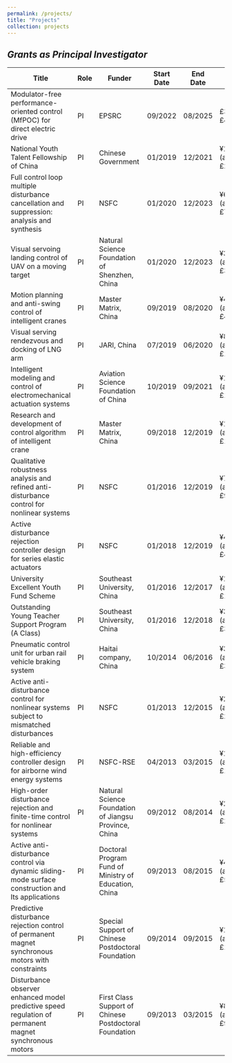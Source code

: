 ```yaml
---
permalink: /projects/
title: "Projects"
collection: projects
---
```



## *Grants as Principal Investigator*
| Title                                                        | Role | Funder                 | Start Date | End Date  | Value  | ID  |
| ------------------------------------------------- | ------ | ----------------------------------- | ------------ | ---------- | ------------------------------- | --------------------------------- |
| Modulator-free performance-oriented control (MfPOC) for direct electric drive   | PI   | EPSRC           | 09/2022   | 08/2025  | £394k (FEC £493k)              | EP/W027283/1                    |
| National Youth Talent Fellowship of China     | PI   | Chinese Government        | 01/2019   | 12/2021  | ¥1.8m (approximately £211k)    |                                 |
| Full control loop multiple disturbance cancellation and suppression: analysis and synthesis | PI   | NSFC         | 01/2020   | 12/2023  | ¥650k (approximately £76k)     |                                 |
| Visual servoing landing control of UAV on a moving target       | PI   | Natural Science Foundation of Shenzhen, China    | 01/2020   | 12/2023  | ¥300k (approximately £35k)     |  |
| Motion planning and anti-swing control of intelligent cranes  | PI   | Master Matrix, China | 09/2019   | 08/2020  | ¥400k (approximately £47k)     |   |
| Visual serving rendezvous and docking of LNG arm | PI   | JARI, China  | 07/2019   | 06/2020  | ¥850k (approximately £100k)    |   |
| Intelligent modeling and control of electromechanical actuation systems  | PI   | Aviation Science Foundation of China  | 10/2019   | 09/2021  | ¥120k (approximately £14k)     |       |
| Research and development of control algorithm of intelligent crane  | PI   | Master Matrix, China  | 09/2018   | 12/2019  | ¥1.5m (approximately £176k) |   |
| Qualitative robustness analysis and refined anti-disturbance control for nonlinear systems | PI   | NSFC | 01/2016   | 12/2019  | ¥780k (approximately £92k) |     |
| Active disturbance rejection controller design for series elastic actuators | PI   | NSFC  | 01/2018   | 12/2019  | ¥400k (approximately £47k)  |   |
| University Excellent Youth Fund Scheme | PI   | Southeast University, China  | 01/2016   | 12/2017  | ¥100k (approximately £12k) |    |
| Outstanding Young Teacher Support Program (A Class)  | PI   | Southeast University, China | 01/2016   | 12/2018  | ¥300k (approximately £35k)     |     |
| Pneumatic control unit for urban rail vehicle braking system | PI   | Haitai company, China | 10/2014   | 06/2016  | ¥300k (approximately £35k) |   |
| Active anti-disturbance control for nonlinear systems subject to mismatched disturbances | PI | NSFC | 01/2013   | 12/2015  | ¥240k (approximately £28k)  |   |
| Reliable and high-efficiency controller design for airborne wind energy systems  | PI   | NSFC-RSE | 04/2013   | 03/2015  | ¥129k (approximately £15k) |  |
| High-order disturbance rejection and finite-time control for nonlinear systems | PI   | Natural Science Foundation of Jiangsu Province, China | 09/2012   | 08/2014  | ¥200k (approximately £23k) |  |
| Active anti-disturbance control via dynamic sliding-mode surface construction and Its applications | PI | Doctoral Program Fund of Ministry of Education, China | 09/2013   | 08/2015  | ¥40k (approximately £5k) | |
| Predictive disturbance rejection control of permanent magnet synchronous motors with constraints | PI | Special Support of Chinese Postdoctoral Foundation | 09/2014   | 09/2015  | ¥150k (approximately £18k)     |    |
| Disturbance observer enhanced model predictive speed regulation of permanent magnet synchronous motors | PI | First Class Support of Chinese Postdoctoral Foundation  | 09/2013   | 03/2015  | ¥80k (approximately £9k) |  |










